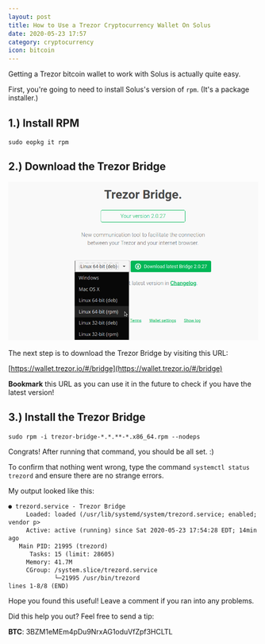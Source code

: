 ```yaml
---
layout: post
title: How to Use a Trezor Cryptocurrency Wallet On Solus
date: 2020-05-23 17:57
category: cryptocurrency
icon: bitcoin
---
```


Getting a Trezor bitcoin wallet to work with Solus is actually quite easy.

First, you're going to need to install Solus's version of `rpm`. (It's a package installer.)

## 1.) Install RPM

```
sudo eopkg it rpm
```

## 2.) Download the Trezor Bridge

![Trezor Bridge Install](/static/img/blog/solus-trezor/trezor-bridge.png)

The next step is to download the Trezor Bridge by visiting this URL:

[https://wallet.trezor.io/#/bridge](https://wallet.trezor.io/#/bridge)

**Bookmark** this URL as you can use it in the future to check if you have the latest version!

## 3.) Install the Trezor Bridge

```
sudo rpm -i trezor-bridge-*.*.**-*.x86_64.rpm --nodeps
```

Congrats! After running that command, you should be all set. :)

To confirm that nothing went wrong, type the command `systemctl status trezord` and ensure there are no strange errors.

My output looked like this:

```
● trezord.service - Trezor Bridge
     Loaded: loaded (/usr/lib/systemd/system/trezord.service; enabled; vendor p>
     Active: active (running) since Sat 2020-05-23 17:54:28 EDT; 14min ago
   Main PID: 21995 (trezord)
      Tasks: 15 (limit: 28605)
     Memory: 41.7M
     CGroup: /system.slice/trezord.service
             └─21995 /usr/bin/trezord
lines 1-8/8 (END)
```

Hope you found this useful! Leave a comment if you ran into any problems.

Did this help you out? Feel free to send a tip:

**BTC**: 3BZM1eMEm4pDu9NrxAG1oduVfZpf3HCLTL
